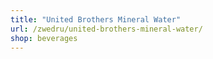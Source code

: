 ```yaml
---
title: "United Brothers Mineral Water"
url: /zwedru/united-brothers-mineral-water/
shop: beverages
---
```

